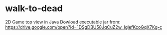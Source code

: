 # walk-to-dead
2D Game top view in Java
Dowload executable jar from: https://drive.google.com/open?id=1DSgDBU58JqCuZ2w_IglefKcoGqX7Kg-c
